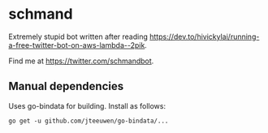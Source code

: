 # schmand

Extremely stupid bot written after reading https://dev.to/hivickylai/running-a-free-twitter-bot-on-aws-lambda--2pik.

Find me at https://twitter.com/schmandbot.

## Manual dependencies
Uses go-bindata for building. Install as follows:

    go get -u github.com/jteeuwen/go-bindata/...


